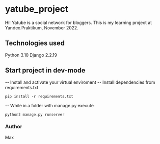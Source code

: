 # yatube_project

Hi! Yatube is a social network for bloggers. This is my learning project at Yandex.Praktikum, November 2022.

## Technologies used

Python 3.10
Django 2.2.19

## Start project in dev-mode
-- Install and activate your virtual enviroment
-- Install dependencies from requirements.txt
```
pip install -r requirements.txt
```
-- While in a folder with manage.py execute
```
python3 manage.py runserver
```

### Author
Max
